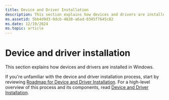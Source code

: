 ```yaml
---
title: Device and Driver Installation
description: This section explains how devices and drivers are installed in Windows.
ms.assetid: 5bb4d9d3-9dcb-4820-a6ad-0345f7645c82
ms.date: 12/19/2024
ms.topic: article
---
```


# Device and driver installation

This section explains how devices and drivers are installed in Windows.

If you're unfamiliar with the device and driver installation process, start by reviewing [Roadmap for Device and Driver Installation](roadmap-for-device-and-driver-installation--windows-vista-and-later-.md). For a high-level overview of this process and its components, read [Device and Driver Installation](index.md).
